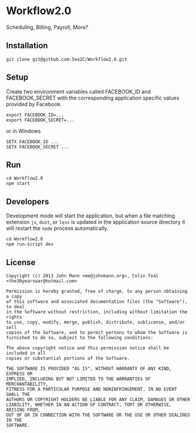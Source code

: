 # Workflow2.0

Scheduling, Billing, Payroll, More?

## Installation

    git clone git@github.com:Sea2C/Workflow2.0.git

## Setup

Create two environment variables called FACEBOOK_ID and FACEBOOK_SECRET with the corresponding application specific values provided by Facebook.

    export FACEBOOK_ID=...
    export FACEBOOK_SECRET=...

or in Windows
    
    SETX FACEBOOK_ID ...
    SETX FACEBOOK_SECRET ...

## Run

    cd Workflow2.0
    npm start

## Developers

Development mode will start the application, but when a file matching extension `js`, `dust`, or `less` is updated in the application source directory it will restart the `node` process automatically.

    cd Workflow2.0
    npm run-script dev

## License

    Copyright (c) 2013 John Mann <me@johnmann.org>, Colin Teal <the30yearswar@hotmail.com>

    Permission is hereby granted, free of charge, to any person obtaining a copy
    of this software and associated documentation files (the "Software"), to deal
    in the Software without restriction, including without limitation the rights
    to use, copy, modify, merge, publish, distribute, sublicense, and/or sell
    copies of the Software, and to permit persons to whom the Software is
    furnished to do so, subject to the following conditions:

    The above copyright notice and this permission notice shall be included in all
    copies or substantial portions of the Software.

    THE SOFTWARE IS PROVIDED "AS IS", WITHOUT WARRANTY OF ANY KIND, EXPRESS OR
    IMPLIED, INCLUDING BUT NOT LIMITED TO THE WARRANTIES OF MERCHANTABILITY,
    FITNESS FOR A PARTICULAR PURPOSE AND NONINFRINGEMENT. IN NO EVENT SHALL THE
    AUTHORS OR COPYRIGHT HOLDERS BE LIABLE FOR ANY CLAIM, DAMAGES OR OTHER
    LIABILITY, WHETHER IN AN ACTION OF CONTRACT, TORT OR OTHERWISE, ARISING FROM,
    OUT OF OR IN CONNECTION WITH THE SOFTWARE OR THE USE OR OTHER DEALINGS IN THE
    SOFTWARE.